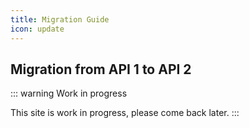 ```yaml
---
title: Migration Guide
icon: update
---
```


## Migration from API 1 to API 2

::: warning Work in progress

This site is work in progress, please come back later.
:::
